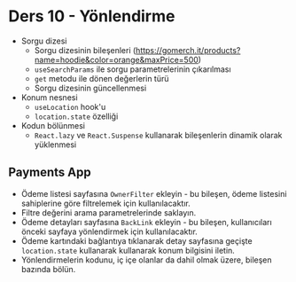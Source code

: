 # Ders 10 - Yönlendirme

- Sorgu dizesi
  - Sorgu dizesinin bileşenleri  (https://gomerch.it/products?name=hoodie&color=orange&maxPrice=500)
  - `useSearchParams` ile sorgu parametrelerinin çıkarılması
  - `get` metodu ile dönen değerlerin türü
  - Sorgu dizesinin güncellenmesi
- Konum nesnesi
  - `useLocation` hook'u
  - `location.state` özelliği
- Kodun bölünmesi
  - `React.lazy` ve `React.Suspense` kullanarak bileşenlerin dinamik olarak yüklenmesi

## Payments App

- Ödeme listesi sayfasına `OwnerFilter` ekleyin - bu bileşen, ödeme listesini sahiplerine göre filtrelemek için kullanılacaktır.
- Filtre değerini arama parametrelerinde saklayın.
- Ödeme detayları sayfasına `BackLink` ekleyin - bu bileşen, kullanıcıları önceki sayfaya yönlendirmek için kullanılacaktır.
- Ödeme kartındaki bağlantıya tıklanarak detay sayfasına geçişte `location.state` kullanarak kullanarak konum bilgisini iletin.
- Yönlendirmelerin kodunu, iç içe olanlar da dahil olmak üzere, bileşen bazında bölün.
